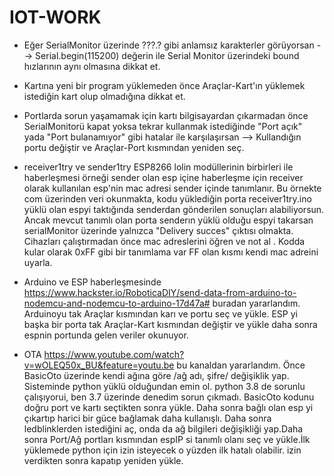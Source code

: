 # IOT-WORK

* Eğer SerialMonitor üzerinde ???.? gibi anlamsız karakterler görüyorsan --> Serial.begin(115200) değerin ile Serial Monitor üzerindeki bound hızlarının aynı olmasına dikkat et.

* Kartına yeni bir program yüklemeden önce Araçlar-Kart'ın yüklemek istediğin kart olup olmadığına dikkat et.

* Portlarda sorun yaşamamak için kartı bilgisayardan çıkarmadan önce SerialMonitorü kapat yoksa tekrar kullanmak istediğinde "Port açık" yada "Port bulanamıyor" gibi hatalar ile karşılaşırsan --> Kullandığın portu değiştir ve Araçlar-Port kısmından yeniden seç.

* receiver1try ve sender1try ESP8266 lolin modüllerinin birbirleri ile haberleşmesi örneği sender olan esp içine haberleşme için receiver olarak kullanılan esp'nin mac adresi sender içinde tanımlanır. Bu örnekte com üzerinden veri okunmakta, kodu yüklediğin porta receiver1try.ino yüklü olan espyi taktığında senderdan gönderilen sonuçları alabiliyorsun. Ancak mevcut tanımlı olan porta senderın yüklü olduğu espyi takarsan serialMonitor üzerinde yalnızca "Delivery succes" çıktısı olmakta. Cihazları çalıştırmadan önce mac adreslerini öğren ve not al . Kodda kular olarak 0xFF gibi bir tanımlama var FF olan kısmı kendi mac adreini uyarla.

* Arduino ve ESP haberleşmesinde https://www.hackster.io/RoboticaDIY/send-data-from-arduino-to-nodemcu-and-nodemcu-to-arduino-17d47a# buradan yararlandım. Arduinoyu tak Araçlar kısmından karı ve portu seç ve yükle. ESP yi başka bir porta tak Araçlar-Kart kısmından değiştir ve yükle daha sonra espnin portunda gelen veriler okunuyor.

* OTA https://www.youtube.com/watch?v=wOLEQ50x_BU&feature=youtu.be bu kanaldan yararlandım. Önce BasicOto üzerinde kendi ağına göre /ağ adı, şifre/ değişiklik yap. Sisteminde python yüklü olduğundan emin ol. python 3.8 de sorunlu çalışıyorui, ben 3.7 üzerinde denedim sorun çıkmadı. BasicOto kodunu doğru  port ve kartı seçtikten sonra yükle. Daha sonra bağlı olan esp yi çıkartıp harici bir güce bağlamak daha kullanışlı. Daha sonra ledblinklerden istediğini aç, onda da ağ bilgileri değişikliği yap.Daha sonra Port/Ağ portları kısmından espIP si tanımlı olanı seç ve yükle.İlk yüklemede python için izin isteyecek o yüzden ilk hatalı olabilir. izin verdikten sonra  kapatıp yeniden yükle.


